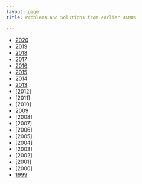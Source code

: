 ```yaml
---
layout: page
title: Problems and Solutions from earlier BAMOs

---
```




* [2020](bamo2020examsol.pdf)
* [2019](bamo2019examsol.pdf)
* [2018](BAMO2018ProblemsAndSolutions.pdf)
* [2017](bamo2017examsol.pdf)
* [2016](BAMO2016ProblemsAndSolutions.pdf)
* [2015](bamo2015-problems-and-solutions.pdf)
* [2014](bamo2014-problems-and-solutions.pdf)
* [2013](bamo2013examsol.pdf)
* [2012]
* [2011]
* [2010]
* [2009](bamo2009examsol.pdf)
* [2008]
* [2007]
* [2006]
* [2005]
* [2004]
* [2003]
* [2002]
* [2001]
* [2000]
* [1999](bamo99draft.pdf)

